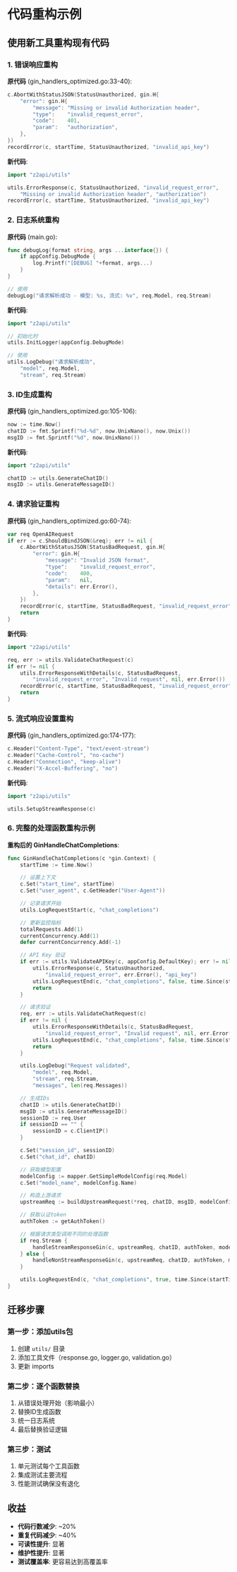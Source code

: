 # 代码重构示例

## 使用新工具重构现有代码

### 1. 错误响应重构

**原代码** (gin_handlers_optimized.go:33-40):
```go
c.AbortWithStatusJSON(StatusUnauthorized, gin.H{
    "error": gin.H{
        "message": "Missing or invalid Authorization header",
        "type":    "invalid_request_error",
        "code":    401,
        "param":   "authorization",
    },
})
recordError(c, startTime, StatusUnauthorized, "invalid_api_key")
```

**新代码**:
```go
import "z2api/utils"

utils.ErrorResponse(c, StatusUnauthorized, "invalid_request_error",
    "Missing or invalid Authorization header", "authorization")
recordError(c, startTime, StatusUnauthorized, "invalid_api_key")
```

### 2. 日志系统重构

**原代码** (main.go):
```go
func debugLog(format string, args ...interface{}) {
    if appConfig.DebugMode {
        log.Printf("[DEBUG] "+format, args...)
    }
}

// 使用
debugLog("请求解析成功 - 模型: %s, 流式: %v", req.Model, req.Stream)
```

**新代码**:
```go
import "z2api/utils"

// 初始化时
utils.InitLogger(appConfig.DebugMode)

// 使用
utils.LogDebug("请求解析成功",
    "model", req.Model,
    "stream", req.Stream)
```

### 3. ID生成重构

**原代码** (gin_handlers_optimized.go:105-106):
```go
now := time.Now()
chatID := fmt.Sprintf("%d-%d", now.UnixNano(), now.Unix())
msgID := fmt.Sprintf("%d", now.UnixNano())
```

**新代码**:
```go
import "z2api/utils"

chatID := utils.GenerateChatID()
msgID := utils.GenerateMessageID()
```

### 4. 请求验证重构

**原代码** (gin_handlers_optimized.go:60-74):
```go
var req OpenAIRequest
if err := c.ShouldBindJSON(&req); err != nil {
    c.AbortWithStatusJSON(StatusBadRequest, gin.H{
        "error": gin.H{
            "message": "Invalid JSON format",
            "type":    "invalid_request_error",
            "code":    400,
            "param":   nil,
            "details": err.Error(),
        },
    })
    recordError(c, startTime, StatusBadRequest, "invalid_request_error")
    return
}
```

**新代码**:
```go
import "z2api/utils"

req, err := utils.ValidateChatRequest(c)
if err != nil {
    utils.ErrorResponseWithDetails(c, StatusBadRequest,
        "invalid_request_error", "Invalid request", nil, err.Error())
    recordError(c, startTime, StatusBadRequest, "invalid_request_error")
    return
}
```

### 5. 流式响应设置重构

**原代码** (gin_handlers_optimized.go:174-177):
```go
c.Header("Content-Type", "text/event-stream")
c.Header("Cache-Control", "no-cache")
c.Header("Connection", "keep-alive")
c.Header("X-Accel-Buffering", "no")
```

**新代码**:
```go
import "z2api/utils"

utils.SetupStreamResponse(c)
```

### 6. 完整的处理函数重构示例

**重构后的 GinHandleChatCompletions**:
```go
func GinHandleChatCompletions(c *gin.Context) {
    startTime := time.Now()

    // 设置上下文
    c.Set("start_time", startTime)
    c.Set("user_agent", c.GetHeader("User-Agent"))

    // 记录请求开始
    utils.LogRequestStart(c, "chat_completions")

    // 更新监控指标
    totalRequests.Add(1)
    currentConcurrency.Add(1)
    defer currentConcurrency.Add(-1)

    // API Key 验证
    if err := utils.ValidateAPIKey(c, appConfig.DefaultKey); err != nil {
        utils.ErrorResponse(c, StatusUnauthorized,
            "invalid_request_error", err.Error(), "api_key")
        utils.LogRequestEnd(c, "chat_completions", false, time.Since(startTime))
        return
    }

    // 请求验证
    req, err := utils.ValidateChatRequest(c)
    if err != nil {
        utils.ErrorResponseWithDetails(c, StatusBadRequest,
            "invalid_request_error", "Invalid request", nil, err.Error())
        utils.LogRequestEnd(c, "chat_completions", false, time.Since(startTime))
        return
    }

    utils.LogDebug("Request validated",
        "model", req.Model,
        "stream", req.Stream,
        "messages", len(req.Messages))

    // 生成IDs
    chatID := utils.GenerateChatID()
    msgID := utils.GenerateMessageID()
    sessionID := req.User
    if sessionID == "" {
        sessionID = c.ClientIP()
    }

    c.Set("session_id", sessionID)
    c.Set("chat_id", chatID)

    // 获取模型配置
    modelConfig := mapper.GetSimpleModelConfig(req.Model)
    c.Set("model_name", modelConfig.Name)

    // 构造上游请求
    upstreamReq := buildUpstreamRequest(*req, chatID, msgID, modelConfig)

    // 获取认证token
    authToken := getAuthToken()

    // 根据请求类型调用不同的处理函数
    if req.Stream {
        handleStreamResponseGin(c, upstreamReq, chatID, authToken, modelConfig.Name, sessionID)
    } else {
        handleNonStreamResponseGin(c, upstreamReq, chatID, authToken, modelConfig.Name, sessionID)
    }

    utils.LogRequestEnd(c, "chat_completions", true, time.Since(startTime))
}
```

## 迁移步骤

### 第一步：添加utils包
1. 创建 `utils/` 目录
2. 添加工具文件（response.go, logger.go, validation.go）
3. 更新 imports

### 第二步：逐个函数替换
1. 从错误处理开始（影响最小）
2. 替换ID生成函数
3. 统一日志系统
4. 最后替换验证逻辑

### 第三步：测试
1. 单元测试每个工具函数
2. 集成测试主要流程
3. 性能测试确保没有退化

## 收益

- **代码行数减少**: ~20%
- **重复代码减少**: ~40%
- **可读性提升**: 显著
- **维护性提升**: 显著
- **测试覆盖率**: 更容易达到高覆盖率